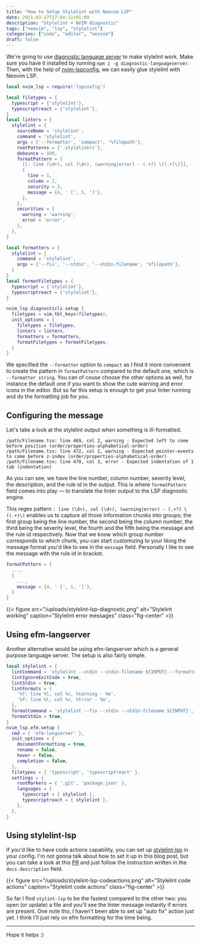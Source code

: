 ```yaml
---
title: "How to Setup Stylelint with Neovim LSP"
date: 2021-03-27T17:54:11+01:00
description: "Stylelint + NVIM diagnostic"
tags: ["neovim", "lsp", "stylelint"]
categories: ["code", "editor", "neovim"]
draft: false
---
```


We're going to use [diagnostic language server](https://github.com/iamcco/diagnostic-languageserver) to make stylelint work. Make sure you have it installed by running `npm i -g diagnostic-languageserver`. Then, with the help of [nvim-lspconfig](https://github.com/neovim/nvim-lspconfig), we can easily glue stylelint with Neovim LSP.

```lua
local nvim_lsp = require('lspconfig')

local filetypes = {
  typescript = {'stylelint'},
  typescriptreact = {'stylelint'},
}
local linters = {
  stylelint = {
    sourceName = 'stylelint',
    command = 'stylelint',
    args = {'--formatter', 'compact', '%filepath'},
    rootPatterns = {'.stylelintrc'},
    debounce = 100,
    formatPattern = {
      [[: line (\d+), col (\d+), (warning|error) - (.+?) \((.+)\)]],
      {
        line = 1,
        column = 2,
        security = 3,
        message = {4, ' [', 5, ']'},
      },
    },
    securities = {
      warning = 'warning',
      error = 'error',
    },
  },
}

local formatters = {
  stylelint = {
    command = 'stylelint',
    args = {'--fix', '--stdin', '--stdin-filename', '%filepath'},
  }
}
local formatFiletypes = {
  typescript = {'stylelint'},
  typescriptreact = {'stylelint'},
}

nvim_lsp.diagnosticls.setup {
  filetypes = vim.tbl_keys(filetypes),
  init_options = {
    filetypes = filetypes,
    linters = linters,
    formatters = formatters,
    formatFiletypes = formatFiletypes,
  }
}
```

We specified the `--formatter` option to `compact` as I find it more convenient to create the pattern in `formatPattern` compared to the default one, which is `--formatter string`. You can of couse choose the other options as well, for instance the default one if you want to show the cute warning and error icons in the editor. But so far this setup is enough to get your linter running and do the formatting job for you.

## Configuring the message

Let's take a look at the stylelint output when something is ill-formatted.

```nocode
/path/Filename.tsx: line 469, col 2, warning - Expected left to come before position (order/properties-alphabetical-order)
/path/Filename.tsx: line 472, col 2, warning - Expected pointer-events to come before z-index (order/properties-alphabetical-order)
/path/Filename.tsx: line 470, col 3, error - Expected indentation of 1 tab (indentation)
```

As you can see, we have the line number, column number, severity level, the description, and the rule id in the output. This is where `formatPattern` field comes into play — to translate the linter output to the LSP diagnostic engine.

This regex pattern `: line (\d+), col (\d+), (warning|error) - (.+?) \((.+)\)` enables us to capture all those information chunks into groups; the first group being the line number, the second being the column number, the third being the severity level, the fourth and the fifth being the message and the rule id respectively. Now that we know which group number corresponds to which chunk, you can start customizing to your liking the message format you'd like to see in the `message` field. Personally I like to see the message with the rule id in bracket.

```lua
formatPattern = {
  ...,
  {
    ...,
    message = {4, ' [', 5, ']'},
  }
}
````

{{< figure src="/uploads/stylelint-lsp-diagnostic.png" alt="Stylelint working" caption="Stylelint error messages" class="fig-center" >}}

## Using efm-langserver

Another alternative would be using efm-langserver which is a general purpose language server. The setup is also fairly simple.

```lua
local stylelint = {
  lintCommand = 'stylelint --stdin --stdin-filename ${INPUT} --formatter compact',
  lintIgnoreExitCode = true,
  lintStdin = true,
  lintFormats = {
    '%f: line %l, col %c, %tarning - %m',
    '%f: line %l, col %c, %trror - %m',
  },
  formatCommand = 'stylelint --fix --stdin --stdin-filename ${INPUT}',
  formatStdin = true,
}
nvim_lsp.efm.setup {
  cmd = { 'efm-langserver' },
  init_options = {
    documentFormatting = true,
    rename = false,
    hover = false,
    completion = false,
  },
  filetypes = { 'typescript', 'typescriptreact' },
  settings = {
    rootMarkers = { '.git', 'package.json' },
    languages = {
      typescript = { stylelint },
      typescriptreact = { stylelint },
    },
  },
}
```

## Using stylelint-lsp

If you'd like to have code actions capability, you can set up [stylelint-lsp](https://github.com/bmatcuk/stylelint-lsp) in your config. I'm not gonna talk about how to set it up in this blog post, but you can take a look at this [PR](https://github.com/neovim/nvim-lspconfig/pull/800/files) and just follow the instruction written in the `docs.description` field.

{{< figure src="/uploads/stylelint-lsp-codeactions.png" alt="Stylelint code actions" caption="Stylelint code actions" class="fig-center" >}}

So far I find `stylint-lsp` to be the fastest compared to the other two: you open (or update) a file and you'll see the linter message instantly if errors are present. One note tho, I haven't been able to set up "auto fix" action just yet. I think I'll just rely on efm formatting for the time being.

---

Hope it helps :)
